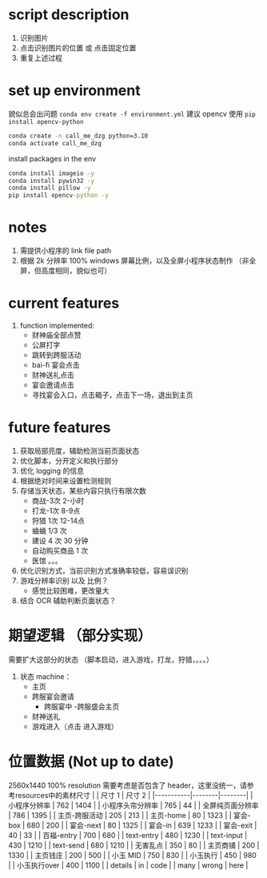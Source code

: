 # script description
1. 识别图片
2. 点击识别图片的位置 或 点击固定位置
3. 重复上述过程

# set up environment
貌似总会出问题
`conda env create -f environment.yml`
建议 opencv 使用 `pip install opencv-python`
~~~cmd
conda create -n call_me_dzg python=3.10
conda activate call_me_dzg
~~~
install packages in the env
~~~cmd
conda install imageio -y
conda install pywin32 -y
conda install pillow -y
pip install opencv-python -y
~~~

# notes
1. 需提供小程序的 link file path
2. 根据 2k 分辨率 100% windows 屏幕比例，以及全屏小程序状态制作 （非全屏，但高度相同，貌似也可）

# current features
1. function implemented: 
    - 财神庙全部点赞
    - 公屏打字
    - 跳转到跨服活动
    - bai-fi 宴会点击
    - 财神送礼点击
    - 宴会邀请点击
    - 寻找宴会入口，点击箱子，点击下一场，退出到主页

# future features
1. 获取局部亮度，辅助检测当前页面状态
2. 优化脚本，分开定义和执行部分
3. 优化 logging 的信息
4. 根据绝对时间来设置检测规则
5. 存储当天状态，某些内容只执行有限次数
    - 商战-3次 2-小时
    - 打龙-1次 8-9点
    - 狩猎 1次 12-14点
    - 蛐蛐 1/3 次
    - 建设 4 次 30 分钟
    - 自动购买商品 1 次
    - 医馆 。。。
6. 优化识别方式，当前识别方式准确率较低，容易误识别
7. 游戏分辨率识别 以及 比例？
    - 感觉比较困难，更改量大
8. 结合 OCR 辅助判断页面状态？
# 期望逻辑 （部分实现）
需要扩大这部分的状态 （脚本启动，进入游戏，打龙，狩猎，。。。）
1. 状态 machine：
    - 主页
    - 跨服宴会邀请
        - 跨服宴中
        -跨服盛会主页
    - 财神送礼
    - 游戏进入（点击 进入游戏）

# 位置数据 (Not up to date)
2560x1440 100% resolution
需要考虑是否包含了 header，这里没统一，请参考resources中的素材尺寸
|           | 尺寸 1 | 尺寸 2 |
|-----------|--------|--------|
| 小程序分辨率      | 762    | 1404   |
| 小程序头帘分辨率   | 765    | 44     |
| 全屏纯页面分辨率   | 786    | 1395   |
| 主页-跨服活动     | 205    | 213    |
| 主页-home    | 80     | 1323   |
| 宴会-box     | 680    | 200    |
| 宴会-next     | 80     | 1325   |
| 宴会-in       | 639    | 1233   |
| 宴会-exit     | 40     | 33     |
| 百福-entry    | 700    | 680    |
| text-entry    | 480    | 1230   |
| text-input    | 430    | 1210   |
| text-send     | 680    | 1210   |
| 无害乱点      | 350    | 80     |
| 主页商铺      | 200    | 1330   |
| 主页钱庄      | 200    | 500    |
| 小玉 MID         | 750 | 830 | 
| 小玉执行         | 450 | 980 | 
| 小玉执行over         | 400 | 1100 | 
| details | in | code |
| many | wrong | here |
